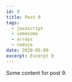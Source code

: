 ```yaml
---
id: 9
title: Post 9
tags:
  - javascript
  - somesome
  - arrays
  - reduce
date: 2020-05-09
excerpt: Excerpt 9
---
```


Some content for post 9.
